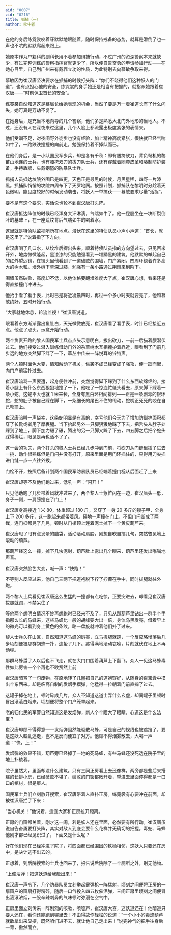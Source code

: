 ```yaml
---
aid: "0007"
zid: "0216"
title: 抓捕（一）
author: 吹牛者
---
```


在他的身后练霓裳咬着牙默默地跟随着，随时保持戒备的态势，就算是滑倒了也一声也不吭的默默爬起来跟上。

她原本作为户籍科的副科长用不着参加缉捕行动，不过广州的资深警察本来就缺少，有过完整训练的警察指挥官就更少了，所以便自告奋勇的申请参加行动――在她心目里，自己到广州来有戴罪立功的性质，为此特别去向慕敏争取来得。

慕敏因为崔汉唐坚决要求在抓捕的时候打头阵：“你们不晓得他们这种妖人的门道”，也有点担心他的安全，练霓裳的身手她还是相当有把握的，就指派她跟着崔汉唐――“时刻保卫首长的安全”。

练霓裳自然知道这是慕局长给她表现的机会，当然了要是万一着崔道长有了什么闪失，她可真是万劫不复了。

在她身后，是充当本地向导的几个警察，他们多是熟悉大北门外地形的当地人。不过，还没有人在深夜来过这里，几个人脸上都流露出极度紧张的表情来。

他们受训不足，对夜间野外徒步也没有经验，加上精神高度紧张，很快就已经气喘如牛了，一路跌跌撞撞的向前走，勉强保持着不掉队而已。

在他们身后，是一小队国民军步兵，却是各有千秋：即有腰挎砍刀，背负弩机的黎苗山地连的士兵，也有腰挎双刀的拔刀队士兵，还有穿戴着圈套皮革和藤制防护装备，手持盾牌，头戴钢盔的防暴队士兵。

抓捕人员抵达坟院外围已是四更，天色正是最黑的时候，月黑星稀，四野一片漆黑。抓捕队悄悄的坟院四周布下了天罗地网。按照计划，抓捕队在黎明时分趁着天色微明，能见度较好的时候发动袭击，将妖人一举擒获――慕敏要求尽量“活捉”。

要不是有这个要求，实话说也轮不到崔汉唐打头阵。

崔汉唐抵达阵位的时候已经浑身大汗淋漓，气喘如牛了。他一屁股坐在一块断裂倒卧的墓碑上，在一座荒坟背后气喘如牛的喝着水。

这里就是特侦队监视哨所在地点。潜伏在这里的特侦队员小声小声道：“首长，就是这里了。”说着指了下方向。

崔汉唐喝了几口水，从坟堆后探出头来，顺着特侦队员指的方向望过去，只见百米开外，地势微微隆起，黑漆漆的只能勉强看到一堆黝黑的建筑。他默默的举起自己的红外望远镜，在镜头里他看到了一道破败的围墙，门户紧闭，四周环绕着许多高大的树木和。墙外树下草深过膝，勉强有一条小路通过荆棘来到阶下。

围墙虽然破败，高度却不低，以他体格要翻墙难度大了点，崔汉唐心想，看来还是得直接撞门冲进去。

他抬手看了看手表，此时已是将近凌晨四时，再过一个多小时天就要亮了，他和慕敏约好，五时开始行动。

“大家就地休息，轮流监视！”崔汉唐说道。

眼看着东方渐渐露出鱼肚白，天光微微放亮，崔汉唐看了看手表，时针已经接近五点。他点了点头，示意开始行动。

两个负责开路的黎人国民军士兵点点头示意明白，拔出砍刀，一前一后猫着腰潜伏过去。他们接受过潜入训练借助门外的杂草树木互相掩护着靠近，眼看到了门前几步远的地方突然脚下绊了一下，草丛中传来一阵悦耳的铃铛声。

两个人顿时面色大变，情知触动了机关，偷袭不成已经变成了强攻，便一跃而起，向门户前猛扑过去。

崔汉唐暗骂一声要遭，起身便往冲前，突然觉得脚下踩到了什么东西软绵绵的，接着小腿上有什么东西狠狠地撞了一下，他吃了一惊连忙低头看去，原来脚下踩着一条小蛇。这蛇不大也就 1 米来长，全身有黑白环相间排列――正是一条剧毒的银环蛇，蛇的肚子被自己踩在脚下，一条细长的尾巴不住的甩动，蛇嘴正死死的咬在自己靴筒上。

崔汉唐暗叫一声侥幸，这条蛇明显是有毒的，幸亏他们今天为了增加防御护面积都穿了长靴或者用了厚裹腿。当下抬起另外一只脚狠狠地踩了下去，把舌头从脖子处踩到了地上，脚下加力碾了碾，腾出的另一只脚又跺了下去，四五脚之后把个蛇头踩得稀烂，眼见是再也活不了了。

这一会的功夫，两个打头的黎人士兵已经几步冲到门前，将砍刀从门缝里插了进去一挑，动作很熟练但是门闩并没有打开，原来里面是用门环插住的，只得用刀尖插进门缝一点一点往外拨。

门栓不开，按照后备计划两个国民军防暴队员已经端着撞门槌从后面赶了上来

崔汉唐却等不及他们跑过来，低吼一声：“闪开！”

只见他助跑了几步带着风就冲过来了，两个黎人士急忙闪在一边，崔汉唐头一低，身子一侧，一肩膀撞在了门上！

崔汉唐身高接近 1 米 80，体重超过 180 斤，又穿了一身 20 多斤的锁子甲，全身上下 200 多斤，这一跑起来都带着风。砰地一声撞在门上，不但门闩断成了两截，连门框都晃了几晃，顿时从门楣顶上连着泥土掉下一个黄皮葫芦来。

崔汉唐甩了甩有点发晕的脑袋，活动活动肩膀，刚想自吹自擂几句，突然瞥见地上滚动的葫芦。

那葫芦经这么一摔，掉下几块泥封，葫芦肚上露出几个眼来，葫芦里还发出嗡嗡地声音。

崔汉唐突然脸色大变，喊一声：“快跑！”

不等别人反应过来，他自己三两下把道袍脱下拧了拧攥在手中，同时拔腿就往外跑。

两个黎人士兵看见崔汉唐这么生猛的一撞都有点吃惊，正要突进去，却看见崔汉唐拔腿就跑，不禁呆住了

等他两个想明白情况不妙再想跑时已经来不及了，只见从那葫芦里钻出一群半个手指那么长的马蜂来，这些马蜂比一般的胡峰要大出一倍，身体乌黑发亮，借着早上的微光可以看到身上黄色的条纹，略一盘旋就冲着他们扑了过来。

黎人士兵久在山区，自然知道这马蜂的厉害，立马撒腿就跑，一个反应略慢落后几步顷刻便被那群胡蜂一扑，连蛰了几下。疼得满地滚动哀嚎，片刻就伏在地上不再动弹。

那群马蜂蜇了人以后也不飞走，就在大门口围着葫芦上下翻飞。众人一见这马蜂毒性如此厉害一个个再也不敢贸然上前

崔汉唐暗骂了一句废物，在原地转了几圈把自己的道袍穿好，从随身的百宝囊中摸出个东西来。却是临高自制的发烟手榴弹，他猛得一拉朝着门前直摔了过去。

这罐子掉在地上，顿时碎成几片，众人不知道这道士弄什么玄虚，却间罐子里顿时冒出滚滚白烟来，顷刻便将整个门户笼罩起来。

老的归化民的军警自然知道这是发烟弹，新人个个瞪大了眼睛，心道这是什么法宝？

崔汉唐却顾不得得意――发烟弹固然能驱散马蜂，可是自己的视线也被遮挡了，要是这妖人趁乱逃走，岂不是反而便宜了对方。他顾不得烟雾散去，大喝一声道：“快，上！”

发烟弹的效果不错，葫芦旁已经掉了一地的死马蜂，有些马蜂还没死透在院子里的地上扑棱着。

院子虽然大，里面却没什么建筑。只有三间正房看上去还像样，两旁都是些后来搭建的长排小房，已经破败不堪了，破败的门窗都敞开着，望进去里面停得都是一口口的棺材，很是瘆人。

国民军士兵们立刻散开搜索，崔汉唐带着人直扑正房。练霓裳有心要冲在前面，却被崔汉唐拦了下来：

“当心机关！”他说着，适宜大家和正房拉开距离。

正房的门窗都关着，刚才这一闹，若是妖人还在里面，必然要有所行动。崔汉唐虽说自告奋勇要打头阵，其实对敌人到底会耍什么花样并无确切的把握。毒蛇、马蜂他刚才都已经见识过了，下面又是什么呢？

好在他们现在已经冲进了院子，将四面都已经围困的铁桶相仿，这妖人只要还在房中，是决计逃不出去的。

正想着，到后院搜索的士兵也回来了，报告说后院除了一个厕所之外，别无他物。

“上催泪弹！把这妖道给我赶出来！”

崔汉唐一声令下，几个防暴队员立刻举起霰弹枪一阵猛射，顷刻之间便将正房的一扇窗户的窗扇打得粉碎，随后一口气投入四五枚催泪弹，三间正房里顷刻之间便冒出滚滚浓烟，一股辛辣刺鼻的气味顿时弥漫在空气中。

正房里面立刻传来一阵剧烈的咳嗽，喷嚏声，崔汉唐大喜，这妖道还在！他暗道只要人还在，看你还能跑到哪里去！不由得故作轻松的说道：“一个小小的毒蜂葫芦就敢拿出来显摆，既然咱们进不去，就让他自己走出来！”说完神气的把手往身后一背，傲然而立。
